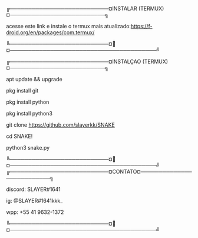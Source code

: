 ╔───────────────────────────¤INSTALAR (TERMUX)¤──────────────────────────╗

acesse este link e instale o termux mais atualizado:https://f-droid.org/en/packages/com.termux/

╚───────────────────────────¤🐍¤────────────────────────────────────────╝

╔───────────────────────────¤INSTALÇAO (TERMUX)¤──────────────────────────╗

apt update && upgrade

pkg install git

pkg install python

pkg install python3

git clone https://github.com/slayerkk/SNAKE

cd SNAKE!

python3 snake.py

╚───────────────────────────¤🐍¤────────────────────────────────────────╝
╔───────────────────────────¤CONTATO¤──────────────────────────╗

discord: SLAYER#1641

ig: @SLAYER#1641kkk_

wpp: +55 41 9632-1372

╚───────────────────────────¤🐍¤────────────────────────────────────────╝
